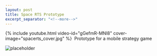 ```yaml
---
layout: post
title: Space RTS Prototype
excerpt_separator: "<!--more-->"
---
```


{% include youtube.html video-id="gGefmR-MNl8" cover-image="spacerts_cover.jpg" %}
 ឵឵
Prototype for a mobile strategy game

![placeholder]({{site.baseurl}}/assets/images/ship0000.gif "Space RTS")